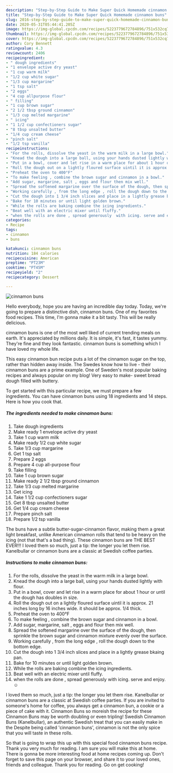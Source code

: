 ```yaml
---
description: "Step-by-Step Guide to Make Super Quick Homemade cinnamon buns"
title: "Step-by-Step Guide to Make Super Quick Homemade cinnamon buns"
slug: 2016-step-by-step-guide-to-make-super-quick-homemade-cinnamon-buns
date: 2020-05-31T05:44:41.205Z
image: https://img-global.cpcdn.com/recipes/5223779672784896/751x532cq70/cinnamon-buns-recipe-main-photo.jpg
thumbnail: https://img-global.cpcdn.com/recipes/5223779672784896/751x532cq70/cinnamon-buns-recipe-main-photo.jpg
cover: https://img-global.cpcdn.com/recipes/5223779672784896/751x532cq70/cinnamon-buns-recipe-main-photo.jpg
author: Cory Bennett
ratingvalue: 4.3
reviewcount: 2406
recipeingredient:
- " dough ingredients"
- "1 envelope active dry yeast"
- "1 cup warm milk"
- "1/2 cup white sugar"
- "1/3 cup margarine"
- "1 tsp salt"
- "2 eggs"
- "4 cup allpurpose flour"
- " filling"
- "1 cup brown sugar"
- "2 1/2 tbsp ground cinnamon"
- "1/3 cup melted margarine"
- " icing"
- "1 1/2 cup confectioners sugar"
- "8 tbsp unsalted butter"
- "1/4 cup cream cheese"
- "pinch salt"
- "1/2 tsp vanilla"
recipeinstructions:
- "For the rolls, dissolve the yeast in the warm milk in a large bowl."
- "Knead the dough into a large ball, using your hands dusted lightly with flour."
- "Put in a bowl, cover and let rise in a warm place for about 1 hour or until the dough has doubles in size."
- "Roll the dough out on a lightly floured surface uintil it is approx. 21 inches  long by 16 inches wide. it should be approx. 1/4 thick."
- "Preheat the oven to 400°F"
- "To make feeling , combine the brown sugar and cinnamon in a bowl."
- "Add sugar, margarine, salt , eggs and flour then mix well."
- "Spread the softened margarine over the surface of the dough, then sprinkle the brown sugar and cinnamon mixture evenly over the surface."
- "Working carefully , from the long edge , roll the dough down to the bottom edge."
- "Cut the dough into 1 3/4 inch slices and place in a lightly grease bkaing pan."
- "Bake for 10 minutes or until light golden brown."
- "While the rolls are baking combine the icing ingredients."
- "Beat well with an electric mixer until fluffy."
- "when the rolls are done , spread generously  with icing. serve and enjoy.☺"
categories:
- Recipe
tags:
- cinnamon
- buns

katakunci: cinnamon buns 
nutrition: 184 calories
recipecuisine: American
preptime: "PT23M"
cooktime: "PT45M"
recipeyield: "2"
recipecategory: Dessert

---
```



![cinnamon buns](https://img-global.cpcdn.com/recipes/5223779672784896/751x532cq70/cinnamon-buns-recipe-main-photo.jpg)

Hello everybody, hope you are having an incredible day today. Today, we're going to prepare a distinctive dish, cinnamon buns. One of my favorites food recipes. This time, I'm gonna make it a bit tasty. This will be really delicious.

cinnamon buns is one of the most well liked of current trending meals on earth. It's appreciated by millions daily. It is simple, it's fast, it tastes yummy. They're fine and they look fantastic. cinnamon buns is something which I have loved my whole life.

This easy cinnamon bun recipe puts a lot of the cinnamon sugar on the top, rather than hidden away inside. The Swedes know how to live - their cinnamon buns are a prime example. One of Sweden&#39;s most popular baking recipes and always popular on my blog! Very easy to make- sweet bread dough filled with buttery.


To get started with this particular recipe, we must prepare a few ingredients. You can have cinnamon buns using 18 ingredients and 14 steps. Here is how you cook that.

<!--inarticleads1-->

##### The ingredients needed to make cinnamon buns:

1. Take  dough ingredients
1. Make ready 1 envelope active dry yeast
1. Take 1 cup warm milk
1. Make ready 1/2 cup white sugar
1. Take 1/3 cup margarine
1. Get 1 tsp salt
1. Prepare 2 eggs
1. Prepare 4 cup all-purpose flour
1. Take  filling
1. Take 1 cup brown sugar
1. Make ready 2 1/2 tbsp ground cinnamon
1. Take 1/3 cup melted margarine
1. Get  icing
1. Take 1 1/2 cup confectioners sugar
1. Get 8 tbsp unsalted butter
1. Get 1/4 cup cream cheese
1. Prepare pinch salt
1. Prepare 1/2 tsp vanilla


The buns have a subtle butter-sugar-cinnamon flavor, making them a great light breakfast, unlike American cinnamon rolls that tend to be heavy on the icing (not that that&#39;s a bad thing). These cinnamon buns are THE BEST EVER!!! I loved them so much, just a tip: the longer you let them rise. Kanelbullar or cinnamon buns are a classic at Swedish coffee parties. 

<!--inarticleads2-->

##### Instructions to make cinnamon buns:

1. For the rolls, dissolve the yeast in the warm milk in a large bowl.
1. Knead the dough into a large ball, using your hands dusted lightly with flour.
1. Put in a bowl, cover and let rise in a warm place for about 1 hour or until the dough has doubles in size.
1. Roll the dough out on a lightly floured surface uintil it is approx. 21 inches  long by 16 inches wide. it should be approx. 1/4 thick.
1. Preheat the oven to 400°F
1. To make feeling , combine the brown sugar and cinnamon in a bowl.
1. Add sugar, margarine, salt , eggs and flour then mix well.
1. Spread the softened margarine over the surface of the dough, then sprinkle the brown sugar and cinnamon mixture evenly over the surface.
1. Working carefully , from the long edge , roll the dough down to the bottom edge.
1. Cut the dough into 1 3/4 inch slices and place in a lightly grease bkaing pan.
1. Bake for 10 minutes or until light golden brown.
1. While the rolls are baking combine the icing ingredients.
1. Beat well with an electric mixer until fluffy.
1. when the rolls are done , spread generously  with icing. serve and enjoy.☺


I loved them so much, just a tip: the longer you let them rise. Kanelbullar or cinnamon buns are a classic at Swedish coffee parties. If you are invited to someone&#39;s home for coffee, you always get a cinnamon bun, a cookie or a piece of cake with it. Cinnamon Buns so moreish the recipe for these Cinnamon Buns may be worth doubling or even tripling! Swedish Cinnamon Buns (Kanelbullar), an authentic Swedish treat that you can easily make in the Despite being called &#39;cinnamon buns&#39;, cinnamon is not the only spice that you will taste in these rolls. 

So that is going to wrap this up with this special food cinnamon buns recipe. Thank you very much for reading. I am sure you will make this at home. There is gonna be more interesting food at home recipes coming up. Don't forget to save this page on your browser, and share it to your loved ones, friends and colleague. Thank you for reading. Go on get cooking!
